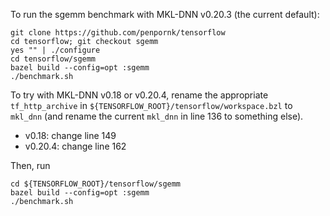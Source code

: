 To run the sgemm benchmark with MKL-DNN v0.20.3 (the current default):
```
git clone https://github.com/penpornk/tensorflow
cd tensorflow; git checkout sgemm
yes "" | ./configure
cd tensorflow/sgemm
bazel build --config=opt :sgemm
./benchmark.sh
```

To try with MKL-DNN v0.18 or v0.20.4, rename the appropriate `tf_http_archive` in
`${TENSORFLOW_ROOT}/tensorflow/workspace.bzl` to `mkl_dnn` (and rename the current `mkl_dnn` in line 136 to something else).
* v0.18: change line 149
* v0.20.4: change line 162

Then, run
```
cd ${TENSORFLOW_ROOT}/tensorflow/sgemm
bazel build --config=opt :sgemm
./benchmark.sh
```
